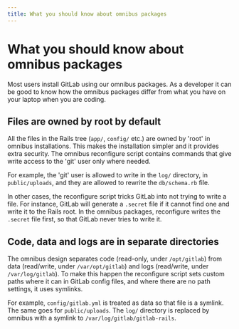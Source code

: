 ```yaml
---
title: What you should know about omnibus packages
---
```


# What you should know about omnibus packages

Most users install GitLab using our omnibus packages. As a developer it can be
good to know how the omnibus packages differ from what you have on your laptop
when you are coding.

## Files are owned by root by default

All the files in the Rails tree (`app/`, `config/` etc.) are owned by 'root' in
omnibus installations. This makes the installation simpler and it provides
extra security. The omnibus reconfigure script contains commands that give
write access to the 'git' user only where needed.

For example, the 'git' user is allowed to write in the `log/` directory, in
`public/uploads`, and they are allowed to rewrite the `db/schema.rb` file.

In other cases, the reconfigure script tricks GitLab into not trying to write a
file. For instance, GitLab will generate a `.secret` file if it cannot find one
and write it to the Rails root. In the omnibus packages, reconfigure writes the
`.secret` file first, so that GitLab never tries to write it.

## Code, data and logs are in separate directories

The omnibus design separates code (read-only, under `/opt/gitlab`) from data
(read/write, under `/var/opt/gitlab`) and logs (read/write, under
`/var/log/gitlab`). To make this happen the reconfigure script sets custom
paths where it can in GitLab config files, and where there are no path
settings, it uses symlinks.

For example, `config/gitlab.yml` is treated as data so that file is a symlink.
The same goes for `public/uploads`. The `log/` directory is replaced by omnibus
with a symlink to `/var/log/gitlab/gitlab-rails`.
